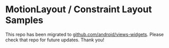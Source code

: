 MotionLayout / Constraint Layout Samples
=========================
This repo has been migrated to [github.com/android/views-widgets][1]. Please check that repo for future updates. Thank you!

[1]: https://github.com/android/views-widgets-samples/tree/master/ConstraintLayoutExamples

